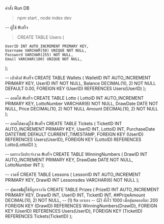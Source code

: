 คำสั่ง Run DB
  > npm start ,
  > node index dev


-- ผู้ใช้ #เสร็จ
> CREATE TABLE Users ( 
> 
    UserID INT AUTO_INCREMENT PRIMARY KEY,
    Username VARCHAR(50) UNIQUE NOT NULL,
    Password VARCHAR(255) NOT NULL,
    Email VARCHAR(100) UNIQUE NOT NULL,
);

-- เป๋าตังส์ #เสร็จ
CREATE TABLE Wallets (
    WalletID INT AUTO_INCREMENT PRIMARY KEY,
    UserID INT NOT NULL,
    Balance DECIMAL(10, 2) NOT NULL DEFAULT 0.00,
    FOREIGN KEY (UserID) REFERENCES Users(UserID)
);

-- ลอตโต้ #เสร็จ
CREATE TABLE Lotto ( 
    LottoID INT AUTO_INCREMENT PRIMARY KEY,
    LottoNumber VARCHAR(6) NOT NULL,
    DrawDate DATE NOT NULL,
    Price DECIMAL(10, 2) NOT NULL
    Amount DECIMAL(10, 2) NOT NULL
);

-- ลอตโต้ของผู้ใช้ #เสร็จ
CREATE TABLE Tickets ( 
    TicketID INT AUTO_INCREMENT PRIMARY KEY,
    UserID INT,
    LottoID INT,
    PurchaseDate DATETIME DEFAULT CURRENT_TIMESTAMP,
    FOREIGN KEY (UserID) REFERENCES Users(UserID),
    FOREIGN KEY (LottoID) REFERENCES Lotto(LottoID)
);

-- ผลรางวัลประจำงวด #เสร็จ
CREATE TABLE WinningNumbers (
    DrawID INT AUTO_INCREMENT PRIMARY KEY,
    DrawDate DATE NOT NULL,
    LottoNumber INT
);

-- งวดที่
CREATE TABLE Lessons (
    LessonID INT AUTO_INCREMENT PRIMARY KEY,
    DrawID INT
    Lessonsdes VARCHAR(6) NOT NULL
);

-- สุ่มเลข&ผู้ใช้ที่ถูกรางวัล
CREATE TABLE Prizes (
    PrizeID INT AUTO_INCREMENT PRIMARY KEY, 
    DrawID INT,
    UserID INT,
    TicketID INT,
    ##PrizeAmount DECIMAL(10, 2) NOT NULL, 				-- (1) fix เอาเอง	-- (2) ตั้งไว้ 1000 เมื่อสุ่มลดลงทีละ 200
    FOREIGN KEY (DrawID) REFERENCES WinningNumbers(DrawID),
    FOREIGN KEY (UserID) REFERENCES Users(UserID),
    FOREIGN KEY (TicketID) REFERENCES Tickets(TicketID)
);
